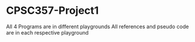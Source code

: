 # CPSC357-Project1
All 4 Programs are in different playgrounds
All references and pseudo code are in each respective playground
